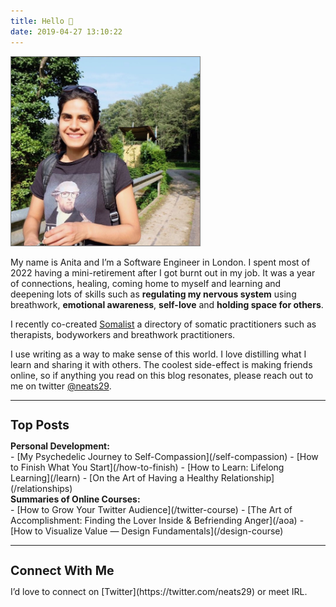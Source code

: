 ```yaml
---
title: Hello 👋
date: 2019-04-27 13:10:22
---
```


<img src="./index/me.jpg" 
    style="width: 60%;
    border: 1px solid grey;"
    alt="Anita">
</img>

My name is Anita and I’m a Software Engineer in London. I spent most of 2022 having a mini-retirement after I got burnt out in my job. It was a year of connections, healing, coming home to myself and learning and deepening lots of skills such as __regulating my nervous system__ using breathwork, __emotional awareness__, __self-love__ and __holding space for others__.

I recently co-created [Somalist](https://somal.ist/) a directory of somatic practitioners such as therapists, bodyworkers and breathwork practitioners.


I use writing as a way to make sense of this world. I love distilling what I learn and sharing it with others. The coolest side-effect is making friends online, so if anything you read on this blog resonates, please reach out to me on twitter [@neats29](https://twitter.com/neats29).


<!-- <h1 style="font-size: 1.4em;">Online Course</h1>

About three years ago, I had a wake up call when I realised that I was working hard to get far in my career mostly to impress my colleagues. Realising this thrust me into a journey to figure out what really mattered to me and what I wanted. I figured out __what influenced me and where those influences came from__, I figured out what kind of a life I wanted, and more importantly __I figured out how to design my life accordingly.__

I've distilled everything I've learned on this journey into a __short set of introspective exercises__ and a set of __frameworks to work towards the life you want.__ Find out more [here](../course).

<a href="../course">
  <img src="./index/maze.png" 
      style="width: 100%;"
      alt="The Power of Knowing What You Want">
  </img>
</a> -->

--- 

<h1 style="font-size: 1.4em;">Top Posts</h1>

<p style="display: block; margin:0; font-weight:bold;">Personal Development:</p>
- [My Psychedelic Journey to Self-Compassion](/self-compassion)
- [How to Finish What You Start](/how-to-finish)
- [How to Learn: Lifelong Learning](/learn)
- [On the Art of Having a Healthy Relationship](/relationships)
<!-- - [How to Get the Most Out of Online Courses with Roam](/roam) -->

<p style="display: block; margin:0; font-weight:bold;">Summaries of Online Courses:</p>
- [How to Grow Your Twitter Audience](/twitter-course)
- [The Art of Accomplishment: Finding the Lover Inside & Befriending Anger](/aoa)
- [How to Visualize Value — Design Fundamentals](/design-course)

<!-- <p style="display: block; margin:0; font-weight:bold;">🧠Intellectual Curiosity:</p>
- [Wait But Why: The Story of Us – Summary of Part 1](/story-of-us)
- [2019's Best Podcast Episodes For the Curiously Minded](/top-podcasts-2019)

<p style="display: block; margin:0; font-weight:bold;">👩‍💻 Career Management:</p>
- [Figuring Out What to Do With Your Life](/figuring-life-out-p1)
- [How to Thrive in the Age of Change](/thrive-in-change)
- [Barking up the Wrong Tree (book summary on the science of success)](/barking) -->

<!-- <h1 style="font-size: 1.4em;">Fun Facts</h1>

- I currently work at a UK-based online pharmacy startup called [Echo](https://echo.co.uk/), which delivers prescriptions free of charge. Prior to that, I was working in the blockchain space ([Ethereum](https://www.ethereum.org/)).
- I was born in Iran 🇮🇷, we later moved to London when I was 10 
- I studied Pharmaceutical Science at university, but I changed careers in 2015 by learning to code at [Founders & Coders](https://www.foundersandcoders.com/) – the most life altering decision of my life!

- The best places I've visited: 
  - Torres del Paine (Patagonia) in Chile 🇨🇱
  - Hakone in Japan 🇯🇵
  - Los Roques in Venezuela 🇻🇪
  - Bryce Canyon and Zion Park in USA 🇺🇸
  - Weligama and Mirissa in Sri Lanka 🇱🇰 -->

<!-- 
- Superpower – __picking up new skills and habits fast__:
  - Secured my first coding job 7 months after I started learning to code
  - Broke into the blockchain space by learning about it in my spare time
  - Went from not reading at all until the age of 21, to becoming a book worm -->

<!-- <h1 style="font-size: 1.4em;">Distilled</h1>

If you are interested in learning together with me, I have a newsletter called [__Distilled__](/subscribe) where I share my learnings.

Update: I've paused the newsletter for now, as I haven't landed on a format that I like. But if you enjoyed my blog, please sign up so we can stay in touch.

 <!-- Mailchimp Signup Form -->
  <!-- <div>
    <form action="https://infodistillery.us20.list-manage.com/subscribe/post?u=23c86deb696792ce7c4cfac07&amp;id=7378bd40fd" method="post" id="mc-embedded-subscribe-form" name="mc-embedded-subscribe-form" class="validate" target="_blank" novalidate>
      <div id="mc_embed_signup_scroll">
          <div>
              <input type="text" style="width: 50%;" name="FNAME" class="" id="mce-FNAME" placeholder="First Name">
              <div style="display: flex;">
                <input type="email" style="width: 50%;" name="EMAIL" class="email" id="mce-EMAIL" placeholder="Email Address *" required>
                <div style="width: 50%;">
                  
                  <div style="position: absolute; left: -5000px;" aria-hidden="true"><input type="text" name="b_23c86deb696792ce7c4cfac07_7378bd40fd" tabindex="-1" value=""></div>
                  <div class="clear"><input type="submit" value="Sign up" style="margin-left: 20px;" name="subscribe" id="mc-embedded-subscribe" class="button"></div>
                </div>
              </div>
              </br>
              <div id="mce-responses" class="clear" style="font-style: italic;">
                <div class="response" id="mce-error-response" style="display:none"></div>
                <div class="response" id="mce-success-response" style="display:none"></div>
              </div>
          </div>
          </div>
    </form>
    <script type='text/javascript' src='//s3.amazonaws.com/downloads.mailchimp.com/js/mc-validate.js'></script><script type='text/javascript'>(function($) {window.fnames = new Array(); window.ftypes = new Array();fnames[0]='EMAIL';ftypes[0]='email';fnames[1]='FNAME';ftypes[1]='text';fnames[2]='LNAME';ftypes[2]='text';}(jQuery));var $mcj = jQuery.noConflict(true);</script>
 </div> -->

<!--End mc_embed_signup-->

---

<h1 style="font-size: 1.4em;">Connect With Me</h1> I’d love to connect on [Twitter](https://twitter.com/neats29) or meet IRL.